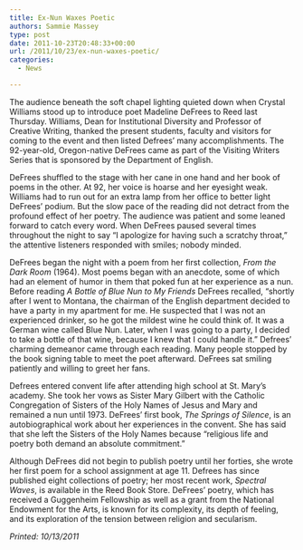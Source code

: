 ```yaml
---
title: Ex-Nun Waxes Poetic
authors: Sammie Massey
type: post
date: 2011-10-23T20:48:33+00:00
url: /2011/10/23/ex-nun-waxes-poetic/
categories:
  - News

---
```

The audience beneath the soft chapel lighting quieted down when Crystal Williams stood up to introduce poet Madeline DeFrees to Reed last Thursday. Williams, Dean for Institutional Diversity and Professor of Creative Writing, thanked the present students, faculty and visitors for coming to the event and then listed Defrees&#8217; many accomplishments. The 92-year-old, Oregon-native DeFrees came as part of the Visiting Writers Series that is sponsored by the Department of English.

DeFrees shuffled to the stage with her cane in one hand and her book of poems in the other. At 92, her voice is hoarse and her eyesight weak. Williams had to run out for an extra lamp from her office to better light DeFrees&#8217; podium. But the slow pace of the reading did not detract from the profound effect of her poetry. The audience was patient and some leaned forward to catch every word. When DeFrees paused several times throughout the night to say &#8220;I apologize for having such a scratchy throat,&#8221; the attentive listeners responded with smiles; nobody minded.

DeFrees began the night with a poem from her first collection, _From the Dark Room_ (1964). Most poems began with an anecdote, some of which had an element of humor in them that poked fun at her experience as a nun. Before reading _A Bottle of Blue Nun to My Friends_ DeFrees recalled, &#8220;shortly after I went to Montana, the chairman of the English department decided to have a party in my apartment for me. He suspected that I was not an experienced drinker, so he got the mildest wine he could think of. It was a German wine called Blue Nun. Later, when I was going to a party, I decided to take a bottle of that wine, because I knew that I could handle it.&#8221; Defrees&#8217; charming demeanor came through each reading. Many people stopped by the book signing table to meet the poet afterward. DeFrees sat smiling patiently and willing to greet her fans.

Defrees entered convent life after attending high school at St. Mary&#8217;s academy. She took her vows as Sister Mary Gilbert with the Catholic Congregation of Sisters of the Holy Names of Jesus and Mary and remained a nun until 1973. DeFrees&#8217; first book, _The Springs of Silence_, is an autobiographical work about her experiences in the convent. She has said that she left the Sisters of the Holy Names because “religious life and poetry both demand an absolute commitment.”

Although DeFrees did not begin to publish poetry until her forties, she wrote her first poem for a school assignment at age 11. Defrees has since published eight collections of poetry; her most recent work, _Spectral Waves_, is available in the Reed Book Store. DeFrees&#8217; poetry, which has received a Guggenheim Fellowship as well as a grant from the National Endowment for the Arts, is known for its complexity, its depth of feeling, and its exploration of the tension between religion and secularism.

_Printed: 10/13/2011_